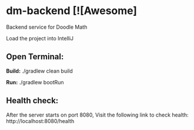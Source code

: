 # dm-backend [![Awesome]
Backend service for Doodle Math

Load the project into IntelliJ



Open Terminal:
-------------------
<b>Build:</b> ./gradlew clean build

<b>Run:</b> ./gradlew bootRun

Health check:
-------------
After the server starts on port 8080, Visit the following link to check health: http://localhost:8080/health
